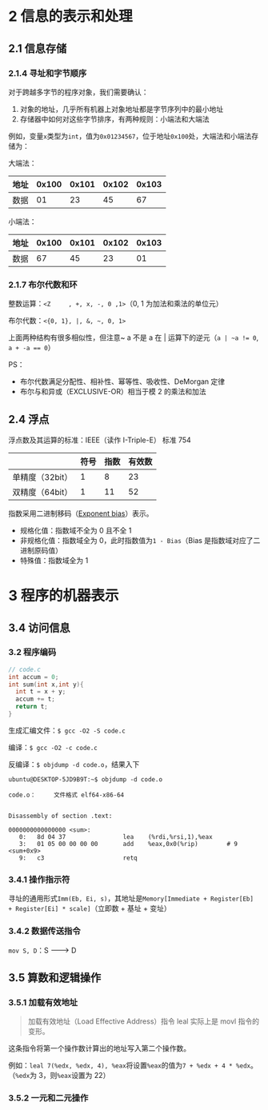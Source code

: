 # 2 信息的表示和处理

## 2.1 信息存储

### 2.1.4 寻址和字节顺序

对于跨越多字节的程序对象，我们需要确认：

1.  对象的地址，几乎所有机器上对象地址都是字节序列中的最小地址
2.  存储器中如何对这些字节排序，有两种规则：小端法和大端法

例如，变量`x`类型为`int`，值为`0x01234567`，位于地址`0x100`处，大端法和小端法存储为：

大端法：

| 地址  | 0x100 | 0x101 | 0x102 | 0x103 |
| --- | ----- | ----- | ----- | ----- |
| 数据  | 01    | 23    | 45    | 67    |

小端法：

| 地址  | 0x100 | 0x101 | 0x102 | 0x103 |
| --- | ----- | ----- | ----- | ----- |
| 数据  | 67    | 45    | 23    | 01    |

### 2.1.7 布尔代数和环

整数运算：`<Z     , +, x, -, 0 ,1>`（0, 1 为加法和乘法的单位元）

布尔代数：`<{0, 1}, |, &, ~, 0, 1>`

上面两种结构有很多相似性，但注意~ a 不是 a 在 | 运算下的逆元（`a | ~a != 0`, `a + -a == 0`）

PS：

-   布尔代数满足分配性、相补性、幂等性、吸收性、DeMorgan 定律
-   布尔与和异或（EXCLUSIVE-OR）相当于模 2 的乘法和加法

## 2.4 浮点

浮点数及其运算的标准：IEEE（读作 I-Triple-E） 标准 754

|            | 符号  | 指数  | 有效数 |
| ---------- | --- | --- | --- |
| 单精度（32bit） | 1   | 8   | 23  |
| 双精度（64bit） | 1   | 11  | 52  |

指数采用二进制移码（[Exponent bias](https://en.wikipedia.org/wiki/Exponent_bias)）表示。

-   规格化值：指数域不全为 0 且不全 1
-   非规格化值：指数域全为 0，此时指数值为`1 - Bias`（Bias 是指数域对应了二进制原码值）
-   特殊值：指数域全为 1

# 3 程序的机器表示

## 3.4 访问信息

### 3.2 程序编码

```c
// code.c
int accum = 0;
int sum(int x,int y){
  int t = x + y;
  accum += t;
  return t;
}
```

生成汇编文件：`$ gcc -O2 -S code.c`

编译：`$ gcc -O2 -c code.c`

反编译：`$ objdump -d code.o`，结果入下

```text
ubuntu@DESKTOP-5JD9B9T:~$ objdump -d code.o

code.o：     文件格式 elf64-x86-64


Disassembly of section .text:

0000000000000000 <sum>:
   0:   8d 04 37                lea    (%rdi,%rsi,1),%eax
   3:   01 05 00 00 00 00       add    %eax,0x0(%rip)        # 9 <sum+0x9>
   9:   c3                      retq
```

### 3.4.1 操作指示符

寻址的通用形式`Imm(Eb, Ei, s)`，其地址是`Memory[Immediate + Register[Eb] + Register[Ei] * scale]`（立即数 + 基址 + 变址）

### 3.4.2  数据传送指令

`mov S, D`：S ---> D

## 3.5 算数和逻辑操作

### 3.5.1 加载有效地址

> 加载有效地址（Load Effective Address）指令 leal 实际上是 movl 指令的变形。

这条指令将第一个操作数计算出的地址写入第二个操作数。

例如：`leal 7(%edx, %edx, 4), %eax`将设置`%eax`的值为`7 + %edx + 4 * %edx`。（`%edx`为 3，则`%eax`设置为 22）

### 3.5.2 一元和二元操作
